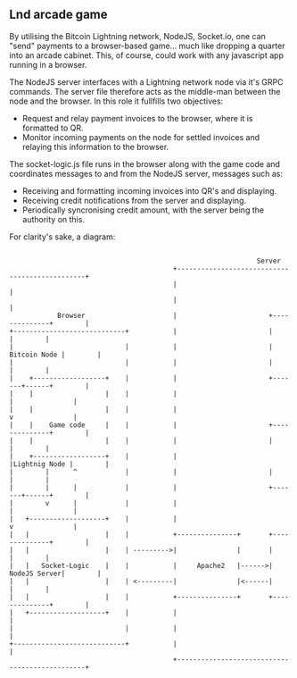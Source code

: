 ## Lnd arcade game

By utilising the Bitcoin Lightning network, NodeJS, Socket.io, one can "send" payments to a browser-based game... much like dropping
a quarter into an arcade cabinet. This, of course, could work with any javascript app running in a browser.

The NodeJS server interfaces with a Lightning network node via it's GRPC commands. The server file therefore acts as the middle-man
between the node and the browser. In this role it fullfills two objectives:
- Request and relay payment invoices to the browser, where it is formatted to QR.
- Monitor incoming payments on the node for settled invoices and relaying this information to the browser.

The socket-logic.js file runs in the browser along with the game code and coordinates messages to and from the NodeJS server, messages such as:
- Receiving and formatting incoming invoices into QR's and displaying.
- Receiving credit notifications from the server and displaying.
- Periodically syncronising credit amount, with the server being the authority on this.


For clarity's sake, a diagram:

```

                                                              Server
                                         +-----------------------------------------------+
                                         |                                               |
                                         |                                               |
            Browser                      |                       +--------------+        |
+----------------------------+           |                       |              |        |
|                            |           |                       | Bitcoin Node |        |
|                            |           |                       |              |        |
|    +------------------+    |           |                       +-------+------+        |
|    |                  |    |           |                               |               |
|    |                  |    |           |                               v               |
|    |    Game code     |    |           |                       +--------------+        |
|    |                  |    |           |                       |              |        |
|    +------------------+    |           |                       |Lightnig Node |        |
|        |      ^            |           |                       |              |        |
|        |      |            |           |                       +-------+------+        |
|        v      |            |           |                               |               |
|   +-------------------+    |           |                               v               |
|   |                   |    |           +---------------+       +--------------+        |
|   |                   |    | --------->|               |       |              |        |
|   |   Socket-Logic    |    |           |     Apache2   |------>| NodeJS Server|        |
|   |                   |    | <---------|               |<------|              |        |
|   |                   |    |           +---------------+       +--------------+        |
|   +-------------------+    |           |                                               |
|                            |           |                                               |
+----------------------------+           |                                               |
                                         +-----------------------------------------------+

```
